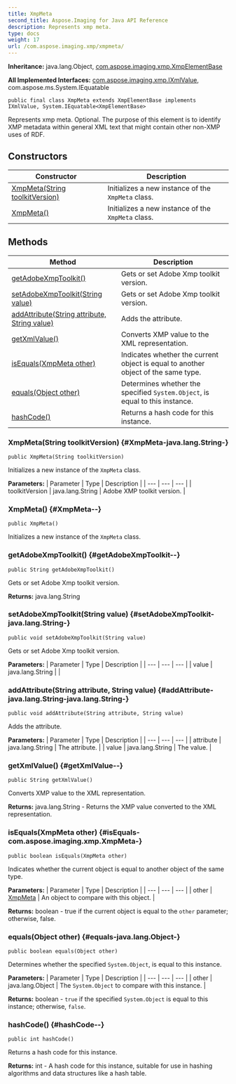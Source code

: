 ```yaml
---
title: XmpMeta
second_title: Aspose.Imaging for Java API Reference
description: Represents xmp meta.
type: docs
weight: 17
url: /com.aspose.imaging.xmp/xmpmeta/
---
```

**Inheritance:**
java.lang.Object, [com.aspose.imaging.xmp.XmpElementBase](../../com.aspose.imaging.xmp/xmpelementbase)

**All Implemented Interfaces:**
[com.aspose.imaging.xmp.IXmlValue](../../com.aspose.imaging.xmp/ixmlvalue), com.aspose.ms.System.IEquatable
```
public final class XmpMeta extends XmpElementBase implements IXmlValue, System.IEquatable<XmpElementBase>
```

Represents xmp meta. Optional. The purpose of this element is to identify XMP metadata within general XML text that might contain other non-XMP uses of RDF.
## Constructors

| Constructor | Description |
| --- | --- |
| [XmpMeta(String toolkitVersion)](#XmpMeta-java.lang.String-) | Initializes a new instance of the `XmpMeta` class. |
| [XmpMeta()](#XmpMeta--) | Initializes a new instance of the `XmpMeta` class. |
## Methods

| Method | Description |
| --- | --- |
| [getAdobeXmpToolkit()](#getAdobeXmpToolkit--) | Gets or set Adobe Xmp toolkit version. |
| [setAdobeXmpToolkit(String value)](#setAdobeXmpToolkit-java.lang.String-) | Gets or set Adobe Xmp toolkit version. |
| [addAttribute(String attribute, String value)](#addAttribute-java.lang.String-java.lang.String-) | Adds the attribute. |
| [getXmlValue()](#getXmlValue--) | Converts XMP value to the XML representation. |
| [isEquals(XmpMeta other)](#isEquals-com.aspose.imaging.xmp.XmpMeta-) | Indicates whether the current object is equal to another object of the same type. |
| [equals(Object other)](#equals-java.lang.Object-) | Determines whether the specified `System.Object`, is equal to this instance. |
| [hashCode()](#hashCode--) | Returns a hash code for this instance. |
### XmpMeta(String toolkitVersion) {#XmpMeta-java.lang.String-}
```
public XmpMeta(String toolkitVersion)
```


Initializes a new instance of the `XmpMeta` class.

**Parameters:**
| Parameter | Type | Description |
| --- | --- | --- |
| toolkitVersion | java.lang.String | Adobe XMP toolkit version. |

### XmpMeta() {#XmpMeta--}
```
public XmpMeta()
```


Initializes a new instance of the `XmpMeta` class.

### getAdobeXmpToolkit() {#getAdobeXmpToolkit--}
```
public String getAdobeXmpToolkit()
```


Gets or set Adobe Xmp toolkit version.

**Returns:**
java.lang.String
### setAdobeXmpToolkit(String value) {#setAdobeXmpToolkit-java.lang.String-}
```
public void setAdobeXmpToolkit(String value)
```


Gets or set Adobe Xmp toolkit version.

**Parameters:**
| Parameter | Type | Description |
| --- | --- | --- |
| value | java.lang.String |  |

### addAttribute(String attribute, String value) {#addAttribute-java.lang.String-java.lang.String-}
```
public void addAttribute(String attribute, String value)
```


Adds the attribute.

**Parameters:**
| Parameter | Type | Description |
| --- | --- | --- |
| attribute | java.lang.String | The attribute. |
| value | java.lang.String | The value. |

### getXmlValue() {#getXmlValue--}
```
public String getXmlValue()
```


Converts XMP value to the XML representation.

**Returns:**
java.lang.String - Returns the XMP value converted to the XML representation.
### isEquals(XmpMeta other) {#isEquals-com.aspose.imaging.xmp.XmpMeta-}
```
public boolean isEquals(XmpMeta other)
```


Indicates whether the current object is equal to another object of the same type.

**Parameters:**
| Parameter | Type | Description |
| --- | --- | --- |
| other | [XmpMeta](../../com.aspose.imaging.xmp/xmpmeta) | An object to compare with this object. |

**Returns:**
boolean - true if the current object is equal to the `other` parameter; otherwise, false.
### equals(Object other) {#equals-java.lang.Object-}
```
public boolean equals(Object other)
```


Determines whether the specified `System.Object`, is equal to this instance.

**Parameters:**
| Parameter | Type | Description |
| --- | --- | --- |
| other | java.lang.Object | The `System.Object` to compare with this instance. |

**Returns:**
boolean - `true` if the specified `System.Object` is equal to this instance; otherwise, `false`.
### hashCode() {#hashCode--}
```
public int hashCode()
```


Returns a hash code for this instance.

**Returns:**
int - A hash code for this instance, suitable for use in hashing algorithms and data structures like a hash table.
